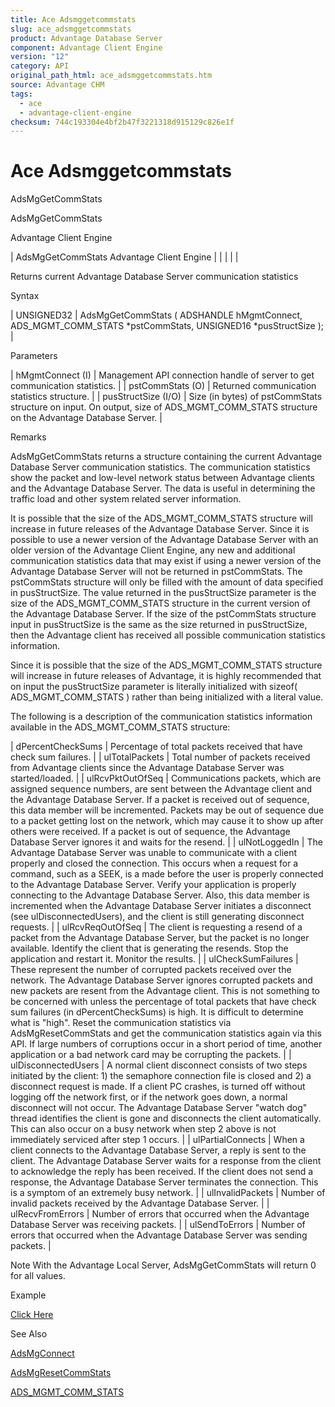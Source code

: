 ```yaml
---
title: Ace Adsmggetcommstats
slug: ace_adsmggetcommstats
product: Advantage Database Server
component: Advantage Client Engine
version: "12"
category: API
original_path_html: ace_adsmggetcommstats.htm
source: Advantage CHM
tags:
  - ace
  - advantage-client-engine
checksum: 744c193304e4bf2b47f3221318d915129c826e1f
---
```


# Ace Adsmggetcommstats

AdsMgGetCommStats

AdsMgGetCommStats

Advantage Client Engine

| AdsMgGetCommStats  Advantage Client Engine |  |  |  |  |

Returns current Advantage Database Server communication statistics

Syntax

| UNSIGNED32 | AdsMgGetCommStats ( ADSHANDLE hMgmtConnect,  ADS\_MGMT\_COMM\_STATS \*pstCommStats,  UNSIGNED16 \*pusStructSize ); |

Parameters

| hMgmtConnect (I) | Management API connection handle of server to get communication statistics. |
| pstCommStats (O) | Returned communication statistics structure. |
| pusStructSize (I/O) | Size (in bytes) of pstCommStats structure on input. On output, size of ADS\_MGMT\_COMM\_STATS structure on the Advantage Database Server. |

Remarks

AdsMgGetCommStats returns a structure containing the current Advantage Database Server communication statistics. The communication statistics show the packet and low-level network status between Advantage clients and the Advantage Database Server. The data is useful in determining the traffic load and other system related server information.

It is possible that the size of the ADS\_MGMT\_COMM\_STATS structure will increase in future releases of the Advantage Database Server. Since it is possible to use a newer version of the Advantage Database Server with an older version of the Advantage Client Engine, any new and additional communication statistics data that may exist if using a newer version of the Advantage Database Server will not be returned in pstCommStats. The pstCommStats structure will only be filled with the amount of data specified in pusStructSize. The value returned in the pusStructSize parameter is the size of the ADS\_MGMT\_COMM\_STATS structure in the current version of the Advantage Database Server. If the size of the pstCommStats structure input in pusStructSize is the same as the size returned in pusStructSize, then the Advantage client has received all possible communication statistics information.

Since it is possible that the size of the ADS\_MGMT\_COMM\_STATS structure will increase in future releases of Advantage, it is highly recommended that on input the pusStructSize parameter is literally initialized with sizeof( ADS\_MGMT\_COMM\_STATS ) rather than being initialized with a literal value.

The following is a description of the communication statistics information available in the ADS\_MGMT\_COMM\_STATS structure:

| dPercentCheckSums | Percentage of total packets received that have check sum failures. |
| ulTotalPackets | Total number of packets received from Advantage clients since the Advantage Database Server was started/loaded. |
| ulRcvPktOutOfSeq | Communications packets, which are assigned sequence numbers, are sent between the Advantage client and the Advantage Database Server. If a packet is received out of sequence, this data member will be incremented. Packets may be out of sequence due to a packet getting lost on the network, which may cause it to show up after others were received. If a packet is out of sequence, the Advantage Database Server ignores it and waits for the resend. |
| ulNotLoggedIn | The Advantage Database Server was unable to communicate with a client properly and closed the connection. This occurs when a request for a command, such as a SEEK, is a made before the user is properly connected to the Advantage Database Server. Verify your application is properly connecting to the Advantage Database Server. Also, this data member is incremented when the Advantage Database Server initiates a disconnect (see ulDisconnectedUsers), and the client is still generating disconnect requests. |
| ulRcvReqOutOfSeq | The client is requesting a resend of a packet from the Advantage Database Server, but the packet is no longer available. Identify the client that is generating the resends. Stop the application and restart it. Monitor the results. |
| ulCheckSumFailures | These represent the number of corrupted packets received over the network. The Advantage Database Server ignores corrupted packets and new packets are resent from the Advantage client. This is not something to be concerned with unless the percentage of total packets that have check sum failures (in dPercentCheckSums) is high. It is difficult to determine what is "high". Reset the communication statistics via AdsMgResetCommStats and get the communication statistics again via this API. If large numbers of corruptions occur in a short period of time, another application or a bad network card may be corrupting the packets. |
| ulDisconnectedUsers | A normal client disconnect consists of two steps initiated by the client: 1) the semaphore connection file is closed and 2) a disconnect request is made. If a client PC crashes, is turned off without logging off the network first, or if the network goes down, a normal disconnect will not occur. The Advantage Database Server "watch dog" thread identifies the client is gone and disconnects the client automatically. This can also occur on a busy network when step 2 above is not immediately serviced after step 1 occurs. |
| ulPartialConnects | When a client connects to the Advantage Database Server, a reply is sent to the client. The Advantage Database Server waits for a response from the client to acknowledge the reply has been received. If the client does not send a response, the Advantage Database Server terminates the connection. This is a symptom of an extremely busy network. |
| ulInvalidPackets | Number of invalid packets received by the Advantage Database Server. |
| ulRecvFromErrors | Number of errors that occurred when the Advantage Database Server was receiving packets. |
| ulSendToErrors | Number of errors that occurred when the Advantage Database Server was sending packets. |

Note With the Advantage Local Server, AdsMgGetCommStats will return 0 for all values.

Example

[Click Here](ace_advantage_management_api_examples.md#adsmggetcommstats_example)

See Also

[AdsMgConnect](ace_adsmgconnect.md)

[AdsMgResetCommStats](ace_adsmgresetcommstats.md)

[ADS\_MGMT\_COMM\_STATS](ace_ads_mgmt_comm_stats.md)
